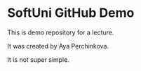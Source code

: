 # SoftUni GitHub Demo
This is demo repository for a lecture.

It was created by Aya Perchinkova.

It is not super simple.
